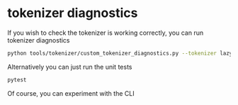 # tokenizer diagnostics
If you wish to check the tokenizer is working correctly, you can run tokenizer diagnostics

```bash
python tools/tokenizer/custom_tokenizer_diagnostics.py --tokenizer lazyfox
```

Alternatively you can just run the unit tests

```bash
pytest
```

Of course, you can experiment with the CLI

